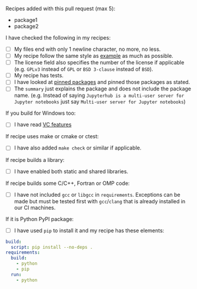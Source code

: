 Recipes added with this pull request (max 5):
 
 - package1
 - package2
 
I have checked the following in my recipes:
* [ ] My files end with only 1 newline character, no more, no less.
* [ ] My recipe follow the same style as [example](https://github.com/conda-forge/staged-recipes/blob/master/recipes/example/meta.yaml) as much as possible.
* [ ] The license field also specifies the number of the license if applicable (e.g. `GPLv3` instead of `GPL` or `BSD 3-clause` instead of `BSD`).
* [ ] My recipe has tests.
* [ ] I have looked at [pinned packages](https://github.com/conda-forge/staged-recipes/wiki/Pinned-dependencies) and pinned those packages as stated.
* [ ] The `summary` just explains the package and does not include the package name. (e.g. Instead of saying `Jupyterhub is a multi-user server for Jupyter notebooks` just say `Multi-user server for Jupyter notebooks`)

If you build for Windows too:
* [ ] I have read [VC features](https://github.com/conda-forge/staged-recipes/wiki/VC-features) 

If recipe uses make or cmake or ctest:
* [ ] I have also added `make check` or similar if applicable.

If recipe builds a library:
* [ ] I have enabled both static and shared libraries.

If recipe builds some C/C++, Fortran or OMP code:
* [ ] I have not included `gcc` or `libgcc` in `requirements`. Exceptions can be made but must be tested first with `gcc`/`clang` that is already installed in our CI machines.

If it is Python PyPI package:
* [ ] I have used `pip` to install it and my recipe has these elements:
```yaml
build:
  script: pip install --no-deps .
requirements:
  build:
    - python
    - pip
  run:
    - python
```
